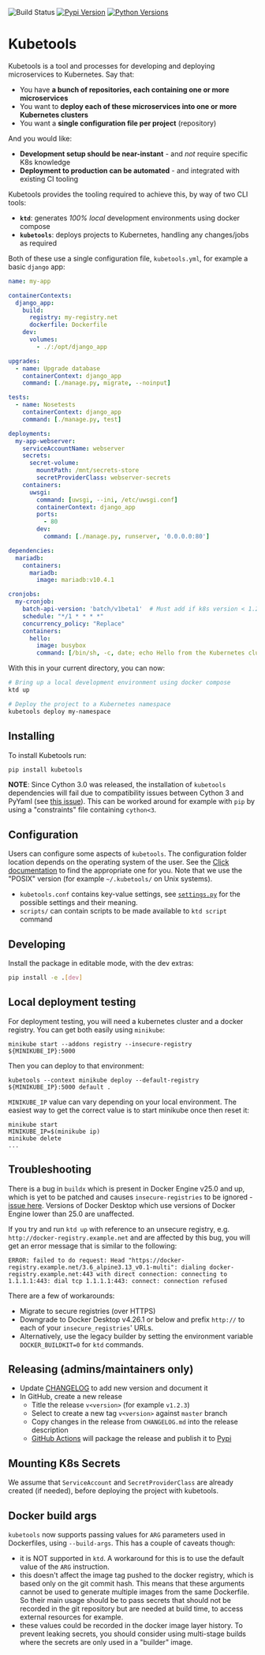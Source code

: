 ![Build Status](https://github.com/EDITD/kubetools/actions/workflows/run_tests.yml/badge.svg?branch=master)
[![Pypi Version](https://img.shields.io/pypi/v/kubetools.svg)](https://pypi.org/project/kubetools/)
[![Python Versions](https://img.shields.io/pypi/pyversions/kubetools.svg)](https://pypi.org/project/kubetools/)

# Kubetools

Kubetools is a tool and processes for developing and deploying microservices to Kubernetes. Say that:

+ You have **a bunch of repositories, each containing one or more microservices**
+ You want to **deploy each of these microservices into one or more Kubernetes clusters**
+ You want a **single configuration file per project** (repository)

And you would like:

+ **Development setup should be near-instant** - and _not_ require specific K8s knowledge
+ **Deployment to production can be automated** - and integrated with existing CI tooling

Kubetools provides the tooling required to achieve this, by way of two CLI tools:

+ **`ktd`**: generates _100% local_ development environments using docker compose
+ **`kubetools`**: deploys projects to Kubernetes, handling any changes/jobs as required

Both of these use a single configuration file, `kubetools.yml`, for example a basic `django` app:

```yaml
name: my-app

containerContexts:
  django_app:
    build:
      registry: my-registry.net
      dockerfile: Dockerfile
    dev:
      volumes:
        - ./:/opt/django_app

upgrades:
  - name: Upgrade database
    containerContext: django_app
    command: [./manage.py, migrate, --noinput]

tests:
  - name: Nosetests
    containerContext: django_app
    command: [./manage.py, test]

deployments:
  my-app-webserver:
    serviceAccountName: webserver
    secrets:
      secret-volume:
        mountPath: /mnt/secrets-store
        secretProviderClass: webserver-secrets
    containers:
      uwsgi:
        command: [uwsgi, --ini, /etc/uwsgi.conf]
        containerContext: django_app
        ports:
          - 80
        dev:
          command: [./manage.py, runserver, '0.0.0.0:80']

dependencies:
  mariadb:
    containers:
      mariadb:
        image: mariadb:v10.4.1

cronjobs:
  my-cronjob:
    batch-api-version: 'batch/v1beta1'  # Must add if k8s version < 1.21+
    schedule: "*/1 * * * *"
    concurrency_policy: "Replace"
    containers:
      hello:
        image: busybox
        command: [/bin/sh, -c, date; echo Hello from the Kubernetes cluster]
```

With this in your current directory, you can now:

```sh
# Bring up a local development environment using docker compose
ktd up
```

```sh
# Deploy the project to a Kubernetes namespace
kubetools deploy my-namespace
```

## Installing
To install Kubetools run:
```sh
pip install kubetools
```

**NOTE**: Since Cython 3.0 was released, the installation of `kubetools` dependencies will fail
 due to compatibility issues between Cython 3 and PyYaml (see
 [this issue](https://github.com/yaml/pyyaml/issues/601)). This can be worked around for example
 with `pip` by using a "constraints" file containing `cython<3`.

## Configuration
Users can configure some aspects of `kubetools`. The configuration folder location depends on the
operating system of the user. See the
[Click documentation](https://click.palletsprojects.com/en/8.1.x/api/#click.get_app_dir)
to find the appropriate one for you. Note that we use the "POSIX" version (for example
`~/.kubetools/` on Unix systems).
* `kubetools.conf` contains key-value settings, see [`settings.py`](kubetools/settings.py) for the
  possible settings and their meaning.
* `scripts/` can contain scripts to be made available to `ktd script` command

## Developing

Install the package in editable mode, with the dev extras:

```sh
pip install -e .[dev]
```

## Local deployment testing

For deployment testing, you will need a kubernetes cluster and a docker registry. You can get both
easily using `minikube`:
```shell
minikube start --addons registry --insecure-registry ${MINIKUBE_IP}:5000
```
Then you can deploy to that environment:
```shell
kubetools --context minikube deploy --default-registry ${MINIKUBE_IP}:5000 default .
```

`MINIKUBE_IP` value can vary depending on your local environment. The easiest way to get the correct
value is to start minikube once then reset it:
```shell
minikube start
MINIKUBE_IP=$(minikube ip)
minikube delete
...
```


## Troubleshooting
There is a bug in `buildx` which is present in Docker Engine v25.0 and up, which is yet to be patched and causes `insecure-registries` to be ignored - [issue here](https://github.com/docker/buildx/issues/2226).
Versions of Docker Desktop which use versions of Docker Engine lower than 25.0 are unaffected.

If you try and run `ktd up` with reference to an unsecure registry, e.g. `http://docker-registry.example.net` and are affected by this bug, you will get an error message that is
similar to the following:
```
ERROR: failed to do request: Head "https://docker-registry.example.net/3.6_alpine3.13_v0.1-multi": dialing docker-registry.example.net:443 with direct connection: connecting to 1.1.1.1:443: dial tcp 1.1.1.1:443: connect: connection refused
```

There are a few of workarounds:
  * Migrate to secure registries (over HTTPS)
  * Downgrade to Docker Desktop v4.26.1 or below and prefix `http://` to each of your `insecure_registries`' URLs.
  *  Alternatively, use the legacy builder by setting the environment variable `DOCKER_BUILDKIT=0` for `ktd` commands.


## Releasing (admins/maintainers only)
* Update [CHANGELOG](CHANGELOG.md) to add new version and document it
* In GitHub, create a new release
  * Title the release `v<version>` (for example `v1.2.3`)
  * Select to create a new tag `v<version>` against `master` branch
  * Copy changes in the release from `CHANGELOG.md` into the release description
  * [GitHub Actions](https://github.com/EDITD/kubetools/actions) will package the release and
    publish it to [Pypi](https://pypi.org/project/kubetools/)

## Mounting K8s Secrets
We assume that `ServiceAccount` and `SecretProviderClass` are already created (if needed), before deploying the project with kubetools.

## Docker build args
`kubetools` now supports passing values for `ARG` parameters used in Dockerfiles, using
`--build-args`. This has a couple of caveats though:
* it is NOT supported in `ktd`. A workaround for this is to use the default value of the `ARG`
  instruction.
* this doesn't affect the image tag pushed to the docker registry, which is based only on the git
  commit hash. This means that these arguments cannot be used to generate multiple images from the
  same Dockerfile. So their main usage should be to pass secrets that should not be recorded in the
  git repository but are needed at build time, to access external resources for example.
* these values could be recorded in the docker image layer history. To prevent leaking secrets, you
  should consider using multi-stage builds where the secrets are only used in a "builder" image.
